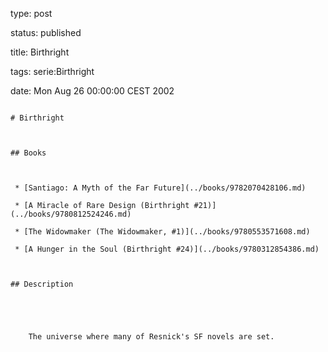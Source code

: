 type: post
status: published
title: Birthright
tags: serie:Birthright
date: Mon Aug 26 00:00:00 CEST 2002
~~~~~~
# Birthright

## Books

 * [Santiago: A Myth of the Far Future](../books/9782070428106.md)
 * [A Miracle of Rare Design (Birthright #21)](../books/9780812524246.md)
 * [The Widowmaker (The Widowmaker, #1)](../books/9780553571608.md)
 * [A Hunger in the Soul (Birthright #24)](../books/9780312854386.md)

## Description


    The universe where many of Resnick's SF novels are set.


